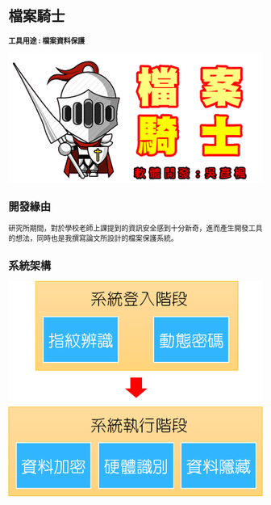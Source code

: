 # 檔案騎士

**工具用途 : 檔案資料保護**

![檔案騎士](https://github.com/daidaiprince/image-database/blob/main/FileKnight.png?raw=true "檔案騎士")

## 開發緣由
研究所期間，對於學校老師上課提到的資訊安全感到十分新奇，進而產生開發工具的想法，同時也是我撰寫論文所設計的檔案保護系統。
## 系統架構

![系統架構](https://github.com/daidaiprince/image-database/blob/main/SystemStructure.png?raw=true "系統架構")

